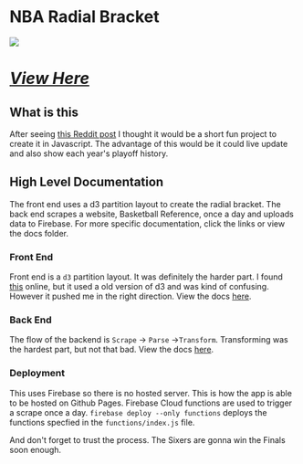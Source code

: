 # NBA Radial Bracket
![](https://i.imgur.com/Gpr3CET.jpg)

# *[View Here](http://matvarughese.me/nba-radial-bracket/)*

## What is this
After seeing [this Reddit post](https://www.reddit.com/r/nba/comments/bgckp4/updated_2019_playoffs_radial_bracket_celtics/) I thought it would be a short fun project to create it in Javascript. The advantage of this would be it could live update and also show each year's playoff history.

## High Level Documentation
The front end uses a d3 partition layout to create the radial bracket. The back end scrapes a website, Basketball Reference, once a day and uploads data to Firebase. For more specific documentation, click the links or view the docs folder.

### Front End
Front end is a `d3` partition layout. It was definitely the harder part. I found [this](https://llimllib.github.io/roundbracket/) online, but it used a old version of d3 and was kind of confusing. However it pushed me in the right direction. View the docs [here](https://github.com/varughese/nba-radial-bracket/blob/master/docs/frontend.md).

### Back End
The flow of the backend is `Scrape` → `Parse` →`Transform`. Transforming was the hardest part, but not that bad. View the docs [here](https://github.com/varughese/nba-radial-bracket/blob/master/docs/backend.md).

### Deployment
This uses Firebase so there is no hosted server. This is how the app is able to be hosted on Github Pages. Firebase Cloud functions are used to trigger a scrape once a day. `firebase deploy --only functions` deploys the functions specfied in the `functions/index.js` file.

And don't forget to trust the process. The Sixers are gonna win the Finals soon enough.
